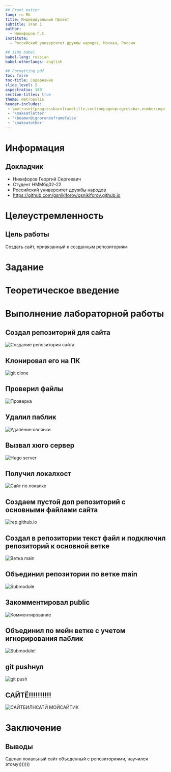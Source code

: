 ```yaml
---
## Front matter
lang: ru-RU
title: Индивидуальный Проект
subtitle: Этап 1
author:
  - Никифоров Г.С.
institute:
  - Российский университет дружбы народов, Москва, Россия

## i18n babel
babel-lang: russian
babel-otherlangs: english

## Formatting pdf
toc: false
toc-title: Содержание
slide_level: 2
aspectratio: 169
section-titles: true
theme: metropolis
header-includes:
 - \metroset{progressbar=frametitle,sectionpage=progressbar,numbering=fraction}
 - '\makeatletter'
 - '\beamer@ignorenonframefalse'
 - '\makeatother'
---
```


# Информация

## Докладчик


  * Никифоров Георгий Сергеевич
  * Студент НММбд02-22
  * Российский университет дружбы народов
  * <https://github.com/gsnikiforov/gsnikiforov.github.io>

# Целеустремленность

## Цель работы

Создать сайт, привязанный к созданным репозиториям

# Задание

# Теоретическое введение



# Выполнение лабораторной работы

## Создал репозиторий для сайта


![Создание репозитория сайта](image/image1.png)


## Клонировал его на ПК


![git clone](image/image2.png)


## Проверил файлы


![Проверка](image/image3.png)


## Удалил паблик


![Удаление овсянки](image/image4.png)


## Вызвал хюго сервер


![Hugo server](image/image5.png)


## Получил локалхост


![Сайт по локалке](image/image6.png)


## Создаем пустой доп репозиторий с основными файлами сайта


![rep.github.io](image/image7.png)


## Создал в репозитории текст файл и подключил репозиторий к основной ветке


![Ветка main](image/image8.png)


## Объединил репозитории по ветке main


![Submodule](image/image9.png)


## Закомментировал public


![Комментирование](image/image10.png)


## Объединил по мейн ветке с учетом игнорирования паблик


![Submodule!](image/image11.png)


## git pushнул


![git push](image/image12.png)


## САЙТЁ!!!!!!!!!!


![САЙТБИЛНСАТЙ МОЙСАЙТИК](image/image13.png)


#  Заключение

## Выводы

Сделал локальный сайт объеденный с репозиториями, научился этому)))))))

